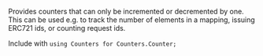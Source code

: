 Provides counters that can only be incremented or decremented by one. This can be used e.g. to track the number of elements in a mapping, issuing ERC721 ids, or counting request ids.

Include with `using Counters for Counters.Counter;`
